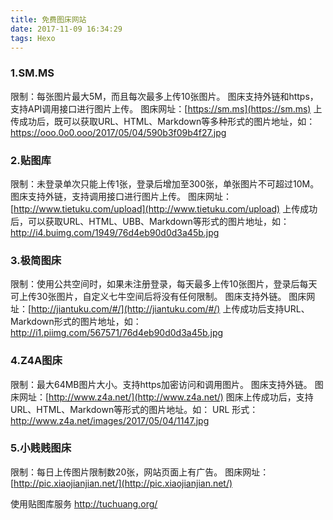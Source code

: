 ```yaml
---
title: 免费图床网站
date: 2017-11-09 16:34:29
tags: Hexo
---
```


### 1.SM.MS

限制：每张图片最大5M，而且每次最多上传10张图片。
图床支持外链和https，支持API调用接口进行图片上传。
图床网址：[https://sm.ms](https://sm.ms)
上传成功后，既可以获取URL、HTML、Markdown等多种形式的图片地址，如：https://ooo.0o0.ooo/2017/05/04/590b3f09b4f27.jpg

### 2.贴图库

限制：未登录单次只能上传1张，登录后增加至300张，单张图片不可超过10M。
图床支持外链，支持调用接口进行图片上传。
图床网址：[http://www.tietuku.com/upload](http://www.tietuku.com/upload)
上传成功后，可以获取URL、HTML、UBB、Markdown等形式的图片地址，如：http://i4.buimg.com/1949/76d4eb90d0d3a45b.jpg

### 3.极简图床

限制：使用公共空间时，如果未注册登录，每天最多上传10张图片，登录后每天可上传30张图片，自定义七牛空间后将没有任何限制。
图床支持外链。
图床网址：[http://jiantuku.com/#/](http://jiantuku.com/#/)
上传成功后支持URL、Markdown形式的图片地址，如：http://i1.piimg.com/567571/76d4eb90d0d3a45b.jpg

### 4.Z4A图床

限制：最大64MB图片大小。支持https加密访问和调用图片。
图床支持外链。
图床网址：[http://www.z4a.net/](http://www.z4a.net/)
图床上传成功后，支持 URL、HTML、Markdown等形式的图片地址。如：
URL 形式：http://www.z4a.net/images/2017/05/04/1147.jpg 

### 5.小贱贱图床

限制：每日上传图片限制数20张，网站页面上有广告。
图床网址：[http://pic.xiaojianjian.net/](http://pic.xiaojianjian.net/)

使用贴图库服务
http://tuchuang.org/
